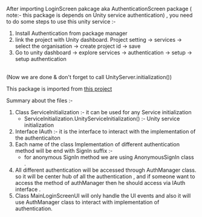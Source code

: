 After importing LoginScreen pakcage aka AuthenticationScreen package ( note:- this package is depends on Unity service authentication) , you need to do some steps to use this unity service :- <br> 
1) Install Authentication from package manager 
2) link the project with Unity dashboard.
Project setting -> services -> select the organisation -> create project id -> save
3) Go to unity dashboard -> explore services -> authentication -> setup -> setup authentication 
<br>
(Now we are done & don't forget to call UnityServer.initialization())

 This package is imported from  [this project](https://github.com/DevFrogora/UnityAuthentication)

 Summary about the files :- <br>

 1. Class ServiceInitialization :- it can be used for any  Service initialization 
    - ServiceInitialization.UnityServiceInitialization() :-  Unity service initialization
 2. Interface IAuth :- it is the interface to interact with the implementation of the authenticaiton
 3. Each name of the class Implementation of different authentication method will be end with SignIn suffix :-
    -  for anonymous SignIn method we are using AnonymousSignIn class .
 4. All different authentication will be accessed through AuthManager class. so it will be center hub of all the authentication , and if someone want to access the method of authManager then he should access via IAuth interface .
 5. Class MainLoginScreenUI  will only handle the UI events and also it will use AuthManager class to interact with implementation of authentication.

